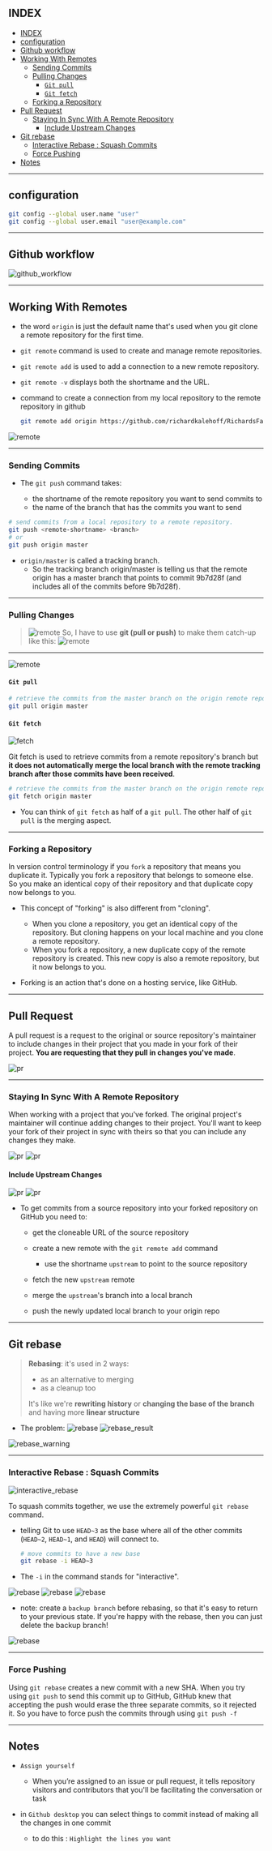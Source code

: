 ## INDEX

- [INDEX](#index)
- [configuration](#configuration)
- [Github workflow](#github-workflow)
- [Working With Remotes](#working-with-remotes)
  - [Sending Commits](#sending-commits)
  - [Pulling Changes](#pulling-changes)
    - [`Git pull`](#git-pull)
    - [`Git fetch`](#git-fetch)
  - [Forking a Repository](#forking-a-repository)
- [Pull Request](#pull-request)
  - [Staying In Sync With A Remote Repository](#staying-in-sync-with-a-remote-repository)
    - [Include Upstream Changes](#include-upstream-changes)
- [Git rebase](#git-rebase)
  - [Interactive Rebase : Squash Commits](#interactive-rebase--squash-commits)
  - [Force Pushing](#force-pushing)
- [Notes](#notes)

---

## configuration

```bash
git config --global user.name "user"
git config --global user.email "user@example.com"
```

---

## Github workflow

![github_workflow](./img/github_workflow.PNG)

---

## Working With Remotes

- the word `origin` is just the default name that's used when you git clone a remote repository for the first time.

- `git remote` command is used to create and manage remote repositories.
- `git remote add` is used to add a connection to a new remote repository.

- `git remote -v` displays both the shortname and the URL.

- command to create a connection from my local repository to the remote repository in github

  ```sh
  git remote add origin https://github.com/richardkalehoff/RichardsFantasticProject.git
  ```

![remote](./img/remote.PNG)

---

### Sending Commits

- The `git push` command takes:

  - the shortname of the remote repository you want to send commits to
  - the name of the branch that has the commits you want to send

```bash
# send commits from a local repository to a remote repository.
git push <remote-shortname> <branch>
# or
git push origin master
```

- `origin/master` is called a tracking branch.
  - So the tracking branch origin/master is telling us that the remote origin has a master branch that points to commit 9b7d28f (and includes all of the commits before 9b7d28f).

---

### Pulling Changes

> ![remote](./img/remote2.PNG)
> So, I have to use **git (pull or push)** to make them catch-up like this:
> ![remote](./img/remote3.PNG)

---

![remote](./img/remote4.PNG)

#### `Git pull`

```bash
# retrieve the commits from the master branch on the origin remote repository.
git pull origin master
```

#### `Git fetch`

![fetch](./img/fetch.PNG)

Git fetch is used to retrieve commits from a remote repository's branch but **it does not automatically merge the local branch with the remote tracking branch after those commits have been received**.

```bash
# retrieve the commits from the master branch on the origin remote repository.
git fetch origin master
```

- You can think of `git fetch` as half of a `git pull`. The other half of `git pull` is the merging aspect.

---

### Forking a Repository

In version control terminology if you `fork` a repository that means you duplicate it. Typically you fork a repository that belongs to someone else. So you make an identical copy of their repository and that duplicate copy now belongs to you.

- This concept of "forking" is also different from "cloning".

  - When you clone a repository, you get an identical copy of the repository. But cloning happens on your local machine and you clone a remote repository.
  - When you fork a repository, a new duplicate copy of the remote repository is created. This new copy is also a remote repository, but it now belongs to you.

- Forking is an action that's done on a hosting service, like GitHub.

---

## Pull Request

A pull request is a request to the original or source repository's maintainer to include changes in their project that you made in your fork of their project. **You are requesting that they pull in changes you've made**.

![pr](./img/pr.png)

---

### Staying In Sync With A Remote Repository

When working with a project that you've forked. The original project's maintainer will continue adding changes to their project. You'll want to keep your fork of their project in sync with theirs so that you can include any changes they make.

![pr](./img/pr1.png)
![pr](./img/pr2.png)

#### Include Upstream Changes

![pr](./img/pr3.png)
![pr](./img/pr4.png)

- To get commits from a source repository into your forked repository on GitHub you need to:

  - get the cloneable URL of the source repository

  - create a new remote with the `git remote add` command

    - use the shortname `upstream` to point to the source repository

  - fetch the new `upstream` remote

  - merge the `upstream`'s branch into a local branch

  - push the newly updated local branch to your origin repo

---

## Git rebase

> **Rebasing**: it's used in 2 ways:
>
> - as an alternative to merging
> - as a cleanup too
>
> It's like we're **rewriting history** or **changing the base of the branch** and having more **linear structure**

- The problem:
  ![rebase](./img/rebase0.PNG)
  ![rebase_result](./img/rebase_result.PNG)

![rebase_warning](./img/rebase_warning.PNG)

---

### Interactive Rebase : Squash Commits

![interactive_rebase](./img/interactive_rebase.PNG)

To squash commits together, we use the extremely powerful `git rebase` command.

- telling Git to use `HEAD~3` as the base where all of the other commits (`HEAD~2`, `HEAD~1`, and `HEAD`) will connect to.
  ```bash
  # move commits to have a new base
  git rebase -i HEAD~3
  ```
- The `-i` in the command stands for "interactive".

![rebase](./img/rebase.png)
![rebase](./img/rebase2.PNG)
![rebase](./img/rebase3.PNG)

- note: create a `backup branch` before rebasing, so that it's easy to return to your previous state. If you're happy with the rebase, then you can just delete the backup branch!

![rebase](./img/rebase4.PNG)

---

### Force Pushing

Using `git rebase` creates a new commit with a new SHA. When you try using `git push` to send this commit up to GitHub, GitHub knew that accepting the push would erase the three separate commits, so it rejected it. So you have to force push the commits through using `git push -f`

---

## Notes

- `Assign yourself`

  - When you’re assigned to an issue or pull request, it tells repository visitors and contributors that you'll be facilitating the conversation or task

- in `Github desktop` you can select things to commit instead of making all the changes in one commit
  - to do this : `Highlight the lines you want`
